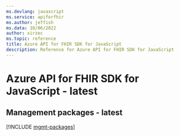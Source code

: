 ```yaml
---
ms.devlang: javascript
ms.service: apiforfhir
ms.author: jeffish
ms.data: 10/06/2022
author: xirzec
ms.topic: reference
title: Azure API for FHIR SDK for JavaScript
description: Reference for Azure API for FHIR SDK for JavaScript
---
```

# Azure API for FHIR SDK for JavaScript - latest

## Management packages - latest
[!INCLUDE [mgmt-packages](api-for-fhir-mgmt-index.md)]